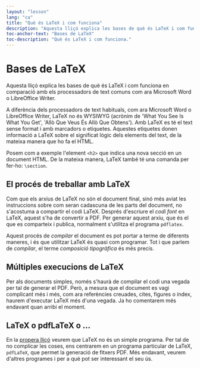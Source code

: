 ```yaml
---
layout: "lesson"
lang: "ca"
title: "Què és LaTeX i com funciona"
description: "Aquesta lliçó explica les bases de què és LaTeX i com funciona en comparació amb els processadors de text comuns com ara Microsoft Word o LibreOffice Writer."
toc-anchor-text: "Bases de LaTeX"
toc-description: "Què és LaTeX i com funciona."
---
```


# Bases de LaTeX

<span
  class="summary">Aquesta lliçó explica les bases de què és LaTeX i com funciona en comparació amb els processadors de text comuns com ara Microsoft Word o LibreOffice Writer.</span>

A diferència dels processadors de text habituals, com ara Microsoft Word o LibreOffice Writer, LaTeX no és WYSIWYG (acrònim de 'What You See Is What You Get', 'Allò Que Veus És Allò Que Obtens'). Amb LaTeX es té el text sense format i amb marcadors o etiquetes. Aquestes etiquetes donen informació a LaTeX sobre el significat lògic dels elements del text, de la mateixa manera que ho fa el HTML.

Posem com a exemple l'element `<h2>` que indica una nova secció en un document HTML. De la mateixa manera, LaTeX també té una comanda per fer-ho: `\section`.

## El procés de treballar amb LaTeX

Com que els arxius de LaTeX no són el document final, sinó més aviat les instruccions sobre com seran cadascuna de les parts del document, no s'acostuma a compartir el codi LaTeX. Després d'escriure el _codi font_ en LaTeX, aquest s'ha de convertir a PDF. Per generar aquest arxiu, que és el que es comparteix i publica, normalment s'utilitza el programa `pdflatex`.

Aquest procés de _compilar_ el document es pot portar a terme de diferents maneres, i és que utilitzar LaTeX és quasi com programar. Tot i que parlem de _compilar_, el terme _composició tipogràfica_ és més precís.

## Múltiples execucions de LaTeX

Per als documents simples, només s'haurà de compilar el codi una vegada per tal de generar el PDF. Però, a mesura que el document es vagi complicant més i més, com ara referències creuades, cites, figures o índex, haurem d'executar LaTeX més d'una vegada. Ja ho comentarem més endavant quan arribi el moment.

## LaTeX o pdfLaTeX o ...

En la [propera lliçó](lesson-02) veurem que LaTeX no és un simple programa. Per tal de no complicar les coses, ens centrarem en un programa particular de LaTeX, `pdfLaTeX`, que permet la generació de fitxers PDF. Més endavant, veurem d'altres programes i per a què pot ser interessant el seu ús.
